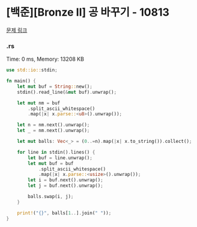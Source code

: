 # [백준][Bronze II] 공 바꾸기 - 10813

[문제 링크](https://www.acmicpc.net/problem/10813)

### .rs

Time: 0 ms, Memory: 13208 KB 

```rs
use std::io::stdin;

fn main() {
    let mut buf = String::new();
    stdin().read_line(&mut buf).unwrap();

    let mut nm = buf
        .split_ascii_whitespace()
        .map(|x| x.parse::<u8>().unwrap());

    let n = nm.next().unwrap();
    let _ = nm.next().unwrap();

    let mut balls: Vec<_> = (0..=n).map(|x| x.to_string()).collect();

    for line in stdin().lines() {
        let buf = line.unwrap();
        let mut buf = buf
            .split_ascii_whitespace()
            .map(|x| x.parse::<usize>().unwrap());
        let i = buf.next().unwrap();
        let j = buf.next().unwrap();

        balls.swap(i, j);
    }

    print!("{}", balls[1..].join(" "));
}

```


